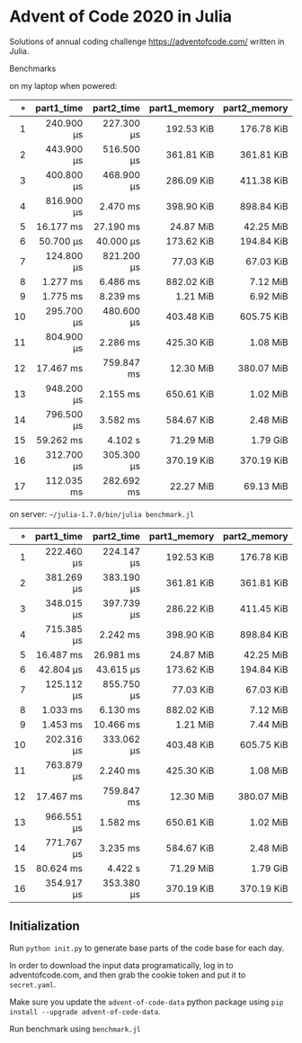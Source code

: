 # Advent of Code 2020 in Julia

Solutions of annual coding challenge https://adventofcode.com/ written in Julia.

Benchmarks

on my laptop when powered:

|   ∘ | part1_time | part2_time | part1_memory | part2_memory |
| ---:| ----------:| ----------:| ------------:| ------------:|
|   1 | 240.900 μs | 227.300 μs |   192.53 KiB |   176.78 KiB |
|   2 | 443.900 μs | 516.500 μs |   361.81 KiB |   361.81 KiB |
|   3 | 400.800 μs | 468.900 μs |   286.09 KiB |   411.38 KiB |
|   4 | 816.900 μs |   2.470 ms |   398.90 KiB |   898.84 KiB |
|   5 |  16.177 ms |  27.190 ms |    24.87 MiB |    42.25 MiB |
|   6 |  50.700 μs |  40.000 μs |   173.62 KiB |   194.84 KiB |
|   7 | 124.800 μs | 821.200 μs |    77.03 KiB |    67.03 KiB |
|   8 |   1.277 ms |   6.486 ms |   882.02 KiB |     7.12 MiB |
|   9 |   1.775 ms |   8.239 ms |     1.21 MiB |     6.92 MiB |
|  10 | 295.700 μs | 480.600 μs |   403.48 KiB |   605.75 KiB |
|  11 | 804.900 μs |   2.286 ms |   425.30 KiB |     1.08 MiB |
|  12 |  17.467 ms | 759.847 ms |    12.30 MiB |   380.07 MiB |
|  13 | 948.200 μs |   2.155 ms |   650.61 KiB |     1.02 MiB |
|  14 | 796.500 μs |   3.582 ms |   584.67 KiB |     2.48 MiB |
|  15 |  59.262 ms |    4.102 s |    71.29 MiB |     1.79 GiB |
|  16 | 312.700 μs | 305.300 μs |   370.19 KiB |   370.19 KiB |
|  17 | 112.035 ms | 282.692 ms |    22.27 MiB |    69.13 MiB |

on server: `~/julia-1.7.0/bin/julia benchmark.jl`

|   ∘ | part1_time | part2_time | part1_memory | part2_memory |
| ---:| ----------:| ----------:| ------------:| ------------:|
|   1 | 222.460 μs | 224.147 μs |   192.53 KiB |   176.78 KiB |
|   2 | 381.269 μs | 383.190 μs |   361.81 KiB |   361.81 KiB |
|   3 | 348.015 μs | 397.739 μs |   286.22 KiB |   411.45 KiB |
|   4 | 715.385 μs |   2.242 ms |   398.90 KiB |   898.84 KiB |
|   5 |  16.487 ms |  26.981 ms |    24.87 MiB |    42.25 MiB |
|   6 |  42.804 μs |  43.615 μs |   173.62 KiB |   194.84 KiB |
|   7 | 125.112 μs | 855.750 μs |    77.03 KiB |    67.03 KiB |
|   8 |   1.033 ms |   6.130 ms |   882.02 KiB |     7.12 MiB |
|   9 |   1.453 ms |  10.466 ms |     1.21 MiB |     7.44 MiB |
|  10 | 202.316 μs | 333.062 μs |   403.48 KiB |   605.75 KiB |
|  11 | 763.879 μs |   2.240 ms |   425.30 KiB |     1.08 MiB |
|  12 |  17.467 ms | 759.847 ms |    12.30 MiB |   380.07 MiB |
|  13 | 966.551 μs |   1.582 ms |   650.61 KiB |     1.02 MiB |
|  14 | 771.767 μs |   3.235 ms |   584.67 KiB |     2.48 MiB |
|  15 |  80.624 ms |    4.422 s |    71.29 MiB |     1.79 GiB |
|  16 | 354.917 μs | 353.380 μs |   370.19 KiB |   370.19 KiB |

## Initialization

Run `python init.py` to generate base parts of the code base for each day.

In order to download the input data programatically, log in to adventofcode.com, and then grab the cookie token and put it to `secret.yaml`.

Make sure you update the `advent-of-code-data` python package using `pip install --upgrade advent-of-code-data`.

Run benchmark using `benchmark.jl`
